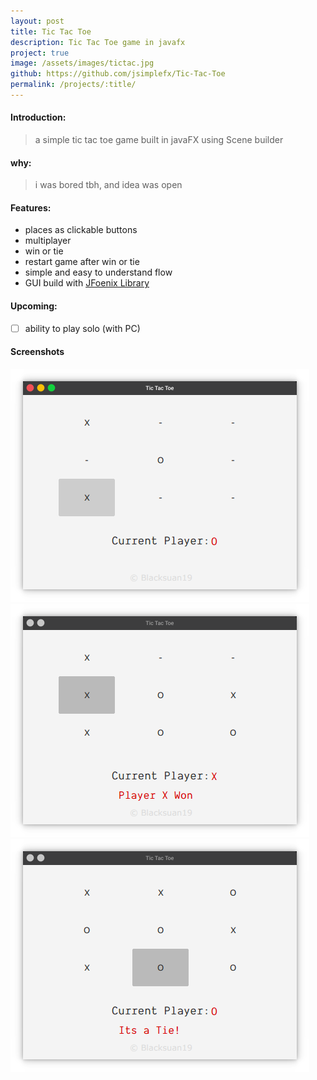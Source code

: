 ```yaml
---
layout: post
title: Tic Tac Toe
description: Tic Tac Toe game in javafx
project: true
image: /assets/images/tictac.jpg
github: https://github.com/jsimplefx/Tic-Tac-Toe
permalink: /projects/:title/
---
```


#### Introduction:

> a simple tic tac toe game built in javaFX using Scene builder

#### why:

> i was bored tbh, and idea was open

#### Features:

- places as clickable buttons
- multiplayer
- win or tie
- restart game after win or tie
- simple and easy to understand flow
- GUI build with [JFoenix Library](https://github.com/jfoenixadmin/JFoenix)

#### Upcoming:

- [ ] ability to play solo (with PC)

#### Screenshots

<img src="https://raw.githubusercontent.com/jsimplefx/Tic-Tac-Toe/936c0bb1f52c4f931546997cfd517ed404220883/screenshots/Screenshot_20190306_124043.png">

<img src="https://raw.githubusercontent.com/jsimplefx/Tic-Tac-Toe/936c0bb1f52c4f931546997cfd517ed404220883/screenshots/Screenshot_20190306_124116.png">

<img src="https://raw.githubusercontent.com/jsimplefx/Tic-Tac-Toe/936c0bb1f52c4f931546997cfd517ed404220883/screenshots/Screenshot_20190306_124151.png">
